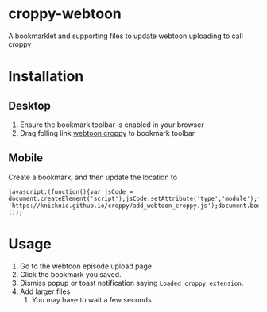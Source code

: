 # croppy-webtoon
A bookmarklet and supporting files to update webtoon uploading to call croppy

# Installation
## Desktop
1. Ensure the bookmark toolbar is enabled in your browser
1. Drag folling link <a href="javascript:(function(){var jsCode = document.createElement('script');jsCode.setAttribute('type','module');jsCode.setAttribute('src', 'https://knicknic.github.io/croppy/add_webtoon_croppy.js');document.body.appendChild(jsCode);}());">webtoon croppy</a> to bookmark toolbar

## Mobile
Create a bookmark, and then update the location to 
```
javascript:(function(){var jsCode = document.createElement('script');jsCode.setAttribute('type','module');jsCode.setAttribute('src', 'https://knicknic.github.io/croppy/add_webtoon_croppy.js');document.body.appendChild(jsCode);}());
```

# Usage
1. Go to the webtoon episode upload page. 
1. Click the bookmark you saved.
1. Dismiss popup or toast notification saying `Loaded croppy extension`.
1. Add larger files
    1. You may have to wait a few seconds

